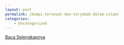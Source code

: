 ```yaml
---
layout: post
permalink: /mimpi-tersesat-dan-terjebak-dalam-islam/
categories:
    - Uncategorized
---
```


[Baca Selengkapnya](/05)